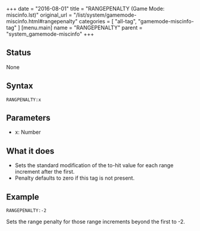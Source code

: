 +++
date = "2016-08-01"
title = "RANGEPENALTY (Game Mode: miscinfo.lst)"
original_url = "/list/system/gamemode-miscinfo.html#rangepenalty"
categories = [ "all-tag", "gamemode-miscinfo-tag" ]
[menu.main]
    name = "RANGEPENALTY"
    parent = "system_gamemode-miscinfo"
+++

## Status

None

## Syntax

`RANGPENALTY:x`

## Parameters

-   x: Number



What it does
------------

-   Sets the standard modification of the to-hit value for each range
    increment after the first.
-   Penalty defaults to zero if this tag is not present.

Example
-------

`RANGEPENALTY:-2`

Sets the range penalty for those range increments beyond the first to
-2.

